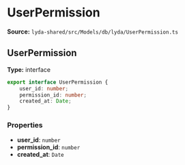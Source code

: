 # UserPermission

**Source:** `lyda-shared/src/Models/db/lyda/UserPermission.ts`

## UserPermission

**Type:** interface

```typescript
export interface UserPermission {
    user_id: number;
    permission_id: number;
    created_at: Date;
}
```

### Properties

- **user_id**: `number`
- **permission_id**: `number`
- **created_at**: `D​a​t​e`

